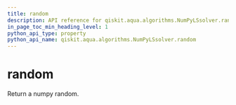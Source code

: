 ```yaml
---
title: random
description: API reference for qiskit.aqua.algorithms.NumPyLSsolver.random
in_page_toc_min_heading_level: 1
python_api_type: property
python_api_name: qiskit.aqua.algorithms.NumPyLSsolver.random
---
```


# random

Return a numpy random.

